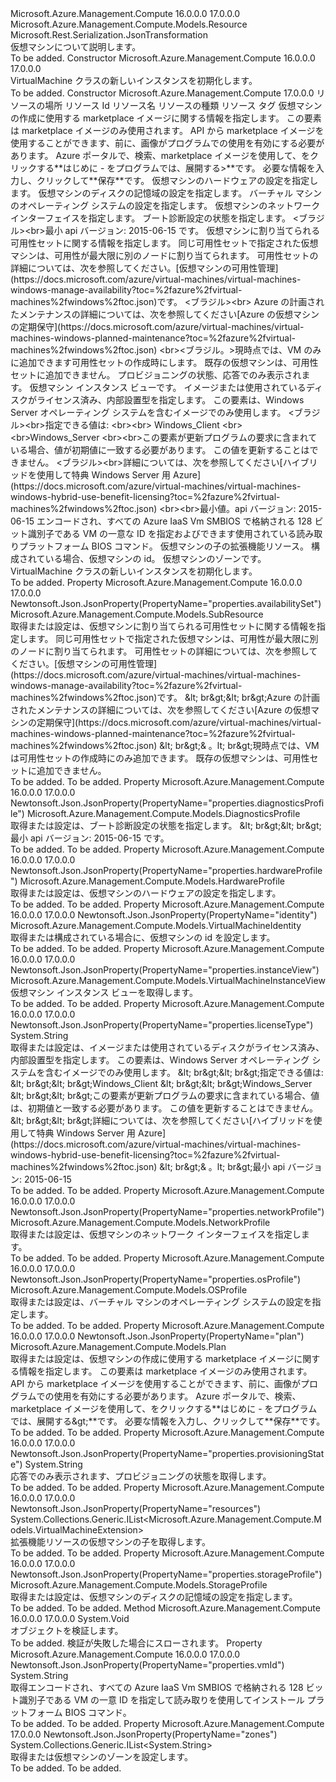<Type Name="VirtualMachine" FullName="Microsoft.Azure.Management.Compute.Models.VirtualMachine">
  <TypeSignature Language="C#" Value="public class VirtualMachine : Microsoft.Azure.Management.Compute.Models.Resource" />
  <TypeSignature Language="ILAsm" Value=".class public auto ansi beforefieldinit VirtualMachine extends Microsoft.Azure.Management.Compute.Models.Resource" />
  <TypeSignature Language="DocId" Value="T:Microsoft.Azure.Management.Compute.Models.VirtualMachine" />
  <TypeSignature Language="VB.NET" Value="Public Class VirtualMachine&#xA;Inherits Resource" />
  <TypeSignature Language="F#" Value="type VirtualMachine = class&#xA;    inherit Resource" />
  <AssemblyInfo>
    <AssemblyName>Microsoft.Azure.Management.Compute</AssemblyName>
    <AssemblyVersion>16.0.0.0</AssemblyVersion>
    <AssemblyVersion>17.0.0.0</AssemblyVersion>
  </AssemblyInfo>
  <Base>
    <BaseTypeName>Microsoft.Azure.Management.Compute.Models.Resource</BaseTypeName>
  </Base>
  <Interfaces />
  <Attributes>
    <Attribute>
      <AttributeName>Microsoft.Rest.Serialization.JsonTransformation</AttributeName>
    </Attribute>
  </Attributes>
  <Docs>
    <summary>
            仮想マシンについて説明します。
            </summary>
    <remarks>To be added.</remarks>
  </Docs>
  <Members>
    <Member MemberName=".ctor">
      <MemberSignature Language="C#" Value="public VirtualMachine ();" />
      <MemberSignature Language="ILAsm" Value=".method public hidebysig specialname rtspecialname instance void .ctor() cil managed" />
      <MemberSignature Language="DocId" Value="M:Microsoft.Azure.Management.Compute.Models.VirtualMachine.#ctor" />
      <MemberSignature Language="VB.NET" Value="Public Sub New ()" />
      <MemberType>Constructor</MemberType>
      <AssemblyInfo>
        <AssemblyName>Microsoft.Azure.Management.Compute</AssemblyName>
        <AssemblyVersion>16.0.0.0</AssemblyVersion>
        <AssemblyVersion>17.0.0.0</AssemblyVersion>
      </AssemblyInfo>
      <Parameters />
      <Docs>
        <summary>
            VirtualMachine クラスの新しいインスタンスを初期化します。
            </summary>
        <remarks>To be added.</remarks>
      </Docs>
    </Member>
    <Member MemberName=".ctor">
      <MemberSignature Language="C#" Value="public VirtualMachine (string location, string id = null, string name = null, string type = null, System.Collections.Generic.IDictionary&lt;string,string&gt; tags = null, Microsoft.Azure.Management.Compute.Models.Plan plan = null, Microsoft.Azure.Management.Compute.Models.HardwareProfile hardwareProfile = null, Microsoft.Azure.Management.Compute.Models.StorageProfile storageProfile = null, Microsoft.Azure.Management.Compute.Models.OSProfile osProfile = null, Microsoft.Azure.Management.Compute.Models.NetworkProfile networkProfile = null, Microsoft.Azure.Management.Compute.Models.DiagnosticsProfile diagnosticsProfile = null, Microsoft.Azure.Management.Compute.Models.SubResource availabilitySet = null, string provisioningState = null, Microsoft.Azure.Management.Compute.Models.VirtualMachineInstanceView instanceView = null, string licenseType = null, string vmId = null, System.Collections.Generic.IList&lt;Microsoft.Azure.Management.Compute.Models.VirtualMachineExtension&gt; resources = null, Microsoft.Azure.Management.Compute.Models.VirtualMachineIdentity identity = null, System.Collections.Generic.IList&lt;string&gt; zones = null);" />
      <MemberSignature Language="ILAsm" Value=".method public hidebysig specialname rtspecialname instance void .ctor(string location, string id, string name, string type, class System.Collections.Generic.IDictionary`2&lt;string, string&gt; tags, class Microsoft.Azure.Management.Compute.Models.Plan plan, class Microsoft.Azure.Management.Compute.Models.HardwareProfile hardwareProfile, class Microsoft.Azure.Management.Compute.Models.StorageProfile storageProfile, class Microsoft.Azure.Management.Compute.Models.OSProfile osProfile, class Microsoft.Azure.Management.Compute.Models.NetworkProfile networkProfile, class Microsoft.Azure.Management.Compute.Models.DiagnosticsProfile diagnosticsProfile, class Microsoft.Azure.Management.Compute.Models.SubResource availabilitySet, string provisioningState, class Microsoft.Azure.Management.Compute.Models.VirtualMachineInstanceView instanceView, string licenseType, string vmId, class System.Collections.Generic.IList`1&lt;class Microsoft.Azure.Management.Compute.Models.VirtualMachineExtension&gt; resources, class Microsoft.Azure.Management.Compute.Models.VirtualMachineIdentity identity, class System.Collections.Generic.IList`1&lt;string&gt; zones) cil managed" />
      <MemberSignature Language="DocId" Value="M:Microsoft.Azure.Management.Compute.Models.VirtualMachine.#ctor(System.String,System.String,System.String,System.String,System.Collections.Generic.IDictionary{System.String,System.String},Microsoft.Azure.Management.Compute.Models.Plan,Microsoft.Azure.Management.Compute.Models.HardwareProfile,Microsoft.Azure.Management.Compute.Models.StorageProfile,Microsoft.Azure.Management.Compute.Models.OSProfile,Microsoft.Azure.Management.Compute.Models.NetworkProfile,Microsoft.Azure.Management.Compute.Models.DiagnosticsProfile,Microsoft.Azure.Management.Compute.Models.SubResource,System.String,Microsoft.Azure.Management.Compute.Models.VirtualMachineInstanceView,System.String,System.String,System.Collections.Generic.IList{Microsoft.Azure.Management.Compute.Models.VirtualMachineExtension},Microsoft.Azure.Management.Compute.Models.VirtualMachineIdentity,System.Collections.Generic.IList{System.String})" />
      <MemberSignature Language="F#" Value="new Microsoft.Azure.Management.Compute.Models.VirtualMachine : string * string * string * string * System.Collections.Generic.IDictionary&lt;string, string&gt; * Microsoft.Azure.Management.Compute.Models.Plan * Microsoft.Azure.Management.Compute.Models.HardwareProfile * Microsoft.Azure.Management.Compute.Models.StorageProfile * Microsoft.Azure.Management.Compute.Models.OSProfile * Microsoft.Azure.Management.Compute.Models.NetworkProfile * Microsoft.Azure.Management.Compute.Models.DiagnosticsProfile * Microsoft.Azure.Management.Compute.Models.SubResource * string * Microsoft.Azure.Management.Compute.Models.VirtualMachineInstanceView * string * string * System.Collections.Generic.IList&lt;Microsoft.Azure.Management.Compute.Models.VirtualMachineExtension&gt; * Microsoft.Azure.Management.Compute.Models.VirtualMachineIdentity * System.Collections.Generic.IList&lt;string&gt; -&gt; Microsoft.Azure.Management.Compute.Models.VirtualMachine" Usage="new Microsoft.Azure.Management.Compute.Models.VirtualMachine (location, id, name, type, tags, plan, hardwareProfile, storageProfile, osProfile, networkProfile, diagnosticsProfile, availabilitySet, provisioningState, instanceView, licenseType, vmId, resources, identity, zones)" />
      <MemberType>Constructor</MemberType>
      <AssemblyInfo>
        <AssemblyName>Microsoft.Azure.Management.Compute</AssemblyName>
        <AssemblyVersion>17.0.0.0</AssemblyVersion>
      </AssemblyInfo>
      <Parameters>
        <Parameter Name="location" Type="System.String" />
        <Parameter Name="id" Type="System.String" />
        <Parameter Name="name" Type="System.String" />
        <Parameter Name="type" Type="System.String" />
        <Parameter Name="tags" Type="System.Collections.Generic.IDictionary&lt;System.String,System.String&gt;" />
        <Parameter Name="plan" Type="Microsoft.Azure.Management.Compute.Models.Plan" />
        <Parameter Name="hardwareProfile" Type="Microsoft.Azure.Management.Compute.Models.HardwareProfile" />
        <Parameter Name="storageProfile" Type="Microsoft.Azure.Management.Compute.Models.StorageProfile" />
        <Parameter Name="osProfile" Type="Microsoft.Azure.Management.Compute.Models.OSProfile" />
        <Parameter Name="networkProfile" Type="Microsoft.Azure.Management.Compute.Models.NetworkProfile" />
        <Parameter Name="diagnosticsProfile" Type="Microsoft.Azure.Management.Compute.Models.DiagnosticsProfile" />
        <Parameter Name="availabilitySet" Type="Microsoft.Azure.Management.Compute.Models.SubResource" />
        <Parameter Name="provisioningState" Type="System.String" />
        <Parameter Name="instanceView" Type="Microsoft.Azure.Management.Compute.Models.VirtualMachineInstanceView" />
        <Parameter Name="licenseType" Type="System.String" />
        <Parameter Name="vmId" Type="System.String" />
        <Parameter Name="resources" Type="System.Collections.Generic.IList&lt;Microsoft.Azure.Management.Compute.Models.VirtualMachineExtension&gt;" />
        <Parameter Name="identity" Type="Microsoft.Azure.Management.Compute.Models.VirtualMachineIdentity" />
        <Parameter Name="zones" Type="System.Collections.Generic.IList&lt;System.String&gt;" />
      </Parameters>
      <Docs>
        <param name="location">リソースの場所</param>
        <param name="id">リソース Id</param>
        <param name="name">リソース名</param>
        <param name="type">リソースの種類</param>
        <param name="tags">リソース タグ</param>
        <param name="plan">仮想マシンの作成に使用する marketplace イメージに関する情報を指定します。 この要素は marketplace イメージのみ使用されます。 API から marketplace イメージを使用することができます、前に、画像がプログラムでの使用を有効にする必要があります。  Azure ポータルで、検索、marketplace イメージを使用して、をクリックする**はじめに - をプログラムでは、展開する&gt;**です。
            必要な情報を入力し、クリックして**保存**です。</param>
        <param name="hardwareProfile">仮想マシンのハードウェアの設定を指定します。</param>
        <param name="storageProfile">仮想マシンのディスクの記憶域の設定を指定します。</param>
        <param name="osProfile">バーチャル マシンのオペレーティング システムの設定を指定します。</param>
        <param name="networkProfile">仮想マシンのネットワーク インターフェイスを指定します。</param>
        <param name="diagnosticsProfile">ブート診断設定の状態を指定します。 &lt;ブラジル&gt;&lt;br&gt;最小 api バージョン: 2015-06-15 です。</param>
        <param name="availabilitySet">仮想マシンに割り当てられる可用性セットに関する情報を指定します。
            同じ可用性セットで指定された仮想マシンは、可用性が最大限に別のノードに割り当てられます。 可用性セットの詳細については、次を参照してください。[仮想マシンの可用性管理](https://docs.microsoft.com/azure/virtual-machines/virtual-machines-windows-manage-availability?toc=%2fazure%2fvirtual-machines%2fwindows%2ftoc.json)です。
            &lt;ブラジル&gt;&lt;br&gt; Azure の計画されたメンテナンスの詳細については、次を参照してください[Azure の仮想マシンの定期保守](https://docs.microsoft.com/azure/virtual-machines/virtual-machines-windows-planned-maintenance?toc=%2fazure%2fvirtual-machines%2fwindows%2ftoc.json) &lt;br&gt;&lt;ブラジル。&gt;現時点では、VM のみに追加できます可用性セットの作成時にします。 既存の仮想マシンは、可用性セットに追加できません。</param>
        <param name="provisioningState">プロビジョニングの状態、応答でのみ表示されます。</param>
        <param name="instanceView">仮想マシン インスタンス ビューです。</param>
        <param name="licenseType">イメージまたは使用されているディスクがライセンス済み、内部設置型を指定します。 この要素は、Windows Server オペレーティング システムを含むイメージでのみ使用します。
            &lt;ブラジル&gt;&lt;br&gt;指定できる値は: &lt;br&gt;&lt;br&gt; Windows_Client &lt;br&gt;&lt;br&gt;Windows_Server &lt;br&gt;&lt;br&gt;この要素が更新プログラムの要求に含まれている場合、値が初期値に一致する必要があります。 この値を更新することはできません。 &lt;ブラジル&gt;&lt;br&gt;詳細については、次を参照してください[ハイブリッドを使用して特典 Windows Server 用 Azure](https://docs.microsoft.com/azure/virtual-machines/virtual-machines-windows-hybrid-use-benefit-licensing?toc=%2fazure%2fvirtual-machines%2fwindows%2ftoc.json) &lt;br&gt;&lt;br&gt;最小値。api バージョン: 2015-06-15</param>
        <param name="vmId">エンコードされ、すべての Azure IaaS Vm SMBIOS で格納される 128 ビット識別子である VM の一意な ID を指定およびできます使用されている読み取りプラットフォーム BIOS コマンド。</param>
        <param name="resources">仮想マシンの子の拡張機能リソース。</param>
        <param name="identity">構成されている場合、仮想マシンの id。</param>
        <param name="zones">仮想マシンのゾーンです。</param>
        <summary>
            VirtualMachine クラスの新しいインスタンスを初期化します。
            </summary>
        <remarks>To be added.</remarks>
      </Docs>
    </Member>
    <Member MemberName="AvailabilitySet">
      <MemberSignature Language="C#" Value="public Microsoft.Azure.Management.Compute.Models.SubResource AvailabilitySet { get; set; }" />
      <MemberSignature Language="ILAsm" Value=".property instance class Microsoft.Azure.Management.Compute.Models.SubResource AvailabilitySet" />
      <MemberSignature Language="DocId" Value="P:Microsoft.Azure.Management.Compute.Models.VirtualMachine.AvailabilitySet" />
      <MemberSignature Language="VB.NET" Value="Public Property AvailabilitySet As SubResource" />
      <MemberSignature Language="F#" Value="member this.AvailabilitySet : Microsoft.Azure.Management.Compute.Models.SubResource with get, set" Usage="Microsoft.Azure.Management.Compute.Models.VirtualMachine.AvailabilitySet" />
      <MemberType>Property</MemberType>
      <AssemblyInfo>
        <AssemblyName>Microsoft.Azure.Management.Compute</AssemblyName>
        <AssemblyVersion>16.0.0.0</AssemblyVersion>
        <AssemblyVersion>17.0.0.0</AssemblyVersion>
      </AssemblyInfo>
      <Attributes>
        <Attribute>
          <AttributeName>Newtonsoft.Json.JsonProperty(PropertyName="properties.availabilitySet")</AttributeName>
        </Attribute>
      </Attributes>
      <ReturnValue>
        <ReturnType>Microsoft.Azure.Management.Compute.Models.SubResource</ReturnType>
      </ReturnValue>
      <Docs>
        <summary>
            取得または設定は、仮想マシンに割り当てられる可用性セットに関する情報を指定します。 同じ可用性セットで指定された仮想マシンは、可用性が最大限に別のノードに割り当てられます。 可用性セットの詳細については、次を参照してください。[仮想マシンの可用性管理](https://docs.microsoft.com/azure/virtual-machines/virtual-machines-windows-manage-availability?toc=%2fazure%2fvirtual-machines%2fwindows%2ftoc.json)です。
            &amp;lt; br&amp;gt;&amp;lt; br&amp;gt;Azure の計画されたメンテナンスの詳細については、次を参照してください[Azure の仮想マシンの定期保守](https://docs.microsoft.com/azure/virtual-machines/virtual-machines-windows-planned-maintenance?toc=%2fazure%2fvirtual-machines%2fwindows%2ftoc.json) &amp;lt; br&amp;gt;&amp; 。lt; br&amp;gt;現時点では、VM は可用性セットの作成時にのみ追加できます。 既存の仮想マシンは、可用性セットに追加できません。
            </summary>
        <value>To be added.</value>
        <remarks>To be added.</remarks>
      </Docs>
    </Member>
    <Member MemberName="DiagnosticsProfile">
      <MemberSignature Language="C#" Value="public Microsoft.Azure.Management.Compute.Models.DiagnosticsProfile DiagnosticsProfile { get; set; }" />
      <MemberSignature Language="ILAsm" Value=".property instance class Microsoft.Azure.Management.Compute.Models.DiagnosticsProfile DiagnosticsProfile" />
      <MemberSignature Language="DocId" Value="P:Microsoft.Azure.Management.Compute.Models.VirtualMachine.DiagnosticsProfile" />
      <MemberSignature Language="VB.NET" Value="Public Property DiagnosticsProfile As DiagnosticsProfile" />
      <MemberSignature Language="F#" Value="member this.DiagnosticsProfile : Microsoft.Azure.Management.Compute.Models.DiagnosticsProfile with get, set" Usage="Microsoft.Azure.Management.Compute.Models.VirtualMachine.DiagnosticsProfile" />
      <MemberType>Property</MemberType>
      <AssemblyInfo>
        <AssemblyName>Microsoft.Azure.Management.Compute</AssemblyName>
        <AssemblyVersion>16.0.0.0</AssemblyVersion>
        <AssemblyVersion>17.0.0.0</AssemblyVersion>
      </AssemblyInfo>
      <Attributes>
        <Attribute>
          <AttributeName>Newtonsoft.Json.JsonProperty(PropertyName="properties.diagnosticsProfile")</AttributeName>
        </Attribute>
      </Attributes>
      <ReturnValue>
        <ReturnType>Microsoft.Azure.Management.Compute.Models.DiagnosticsProfile</ReturnType>
      </ReturnValue>
      <Docs>
        <summary>
            取得または設定は、ブート診断設定の状態を指定します。
            &amp;lt; br&amp;gt;&amp;lt; br&amp;gt;最小 api バージョン: 2015-06-15 です。
            </summary>
        <value>To be added.</value>
        <remarks>To be added.</remarks>
      </Docs>
    </Member>
    <Member MemberName="HardwareProfile">
      <MemberSignature Language="C#" Value="public Microsoft.Azure.Management.Compute.Models.HardwareProfile HardwareProfile { get; set; }" />
      <MemberSignature Language="ILAsm" Value=".property instance class Microsoft.Azure.Management.Compute.Models.HardwareProfile HardwareProfile" />
      <MemberSignature Language="DocId" Value="P:Microsoft.Azure.Management.Compute.Models.VirtualMachine.HardwareProfile" />
      <MemberSignature Language="VB.NET" Value="Public Property HardwareProfile As HardwareProfile" />
      <MemberSignature Language="F#" Value="member this.HardwareProfile : Microsoft.Azure.Management.Compute.Models.HardwareProfile with get, set" Usage="Microsoft.Azure.Management.Compute.Models.VirtualMachine.HardwareProfile" />
      <MemberType>Property</MemberType>
      <AssemblyInfo>
        <AssemblyName>Microsoft.Azure.Management.Compute</AssemblyName>
        <AssemblyVersion>16.0.0.0</AssemblyVersion>
        <AssemblyVersion>17.0.0.0</AssemblyVersion>
      </AssemblyInfo>
      <Attributes>
        <Attribute>
          <AttributeName>Newtonsoft.Json.JsonProperty(PropertyName="properties.hardwareProfile")</AttributeName>
        </Attribute>
      </Attributes>
      <ReturnValue>
        <ReturnType>Microsoft.Azure.Management.Compute.Models.HardwareProfile</ReturnType>
      </ReturnValue>
      <Docs>
        <summary>
            取得または設定は、仮想マシンのハードウェアの設定を指定します。
            </summary>
        <value>To be added.</value>
        <remarks>To be added.</remarks>
      </Docs>
    </Member>
    <Member MemberName="Identity">
      <MemberSignature Language="C#" Value="public Microsoft.Azure.Management.Compute.Models.VirtualMachineIdentity Identity { get; set; }" />
      <MemberSignature Language="ILAsm" Value=".property instance class Microsoft.Azure.Management.Compute.Models.VirtualMachineIdentity Identity" />
      <MemberSignature Language="DocId" Value="P:Microsoft.Azure.Management.Compute.Models.VirtualMachine.Identity" />
      <MemberSignature Language="VB.NET" Value="Public Property Identity As VirtualMachineIdentity" />
      <MemberSignature Language="F#" Value="member this.Identity : Microsoft.Azure.Management.Compute.Models.VirtualMachineIdentity with get, set" Usage="Microsoft.Azure.Management.Compute.Models.VirtualMachine.Identity" />
      <MemberType>Property</MemberType>
      <AssemblyInfo>
        <AssemblyName>Microsoft.Azure.Management.Compute</AssemblyName>
        <AssemblyVersion>16.0.0.0</AssemblyVersion>
        <AssemblyVersion>17.0.0.0</AssemblyVersion>
      </AssemblyInfo>
      <Attributes>
        <Attribute>
          <AttributeName>Newtonsoft.Json.JsonProperty(PropertyName="identity")</AttributeName>
        </Attribute>
      </Attributes>
      <ReturnValue>
        <ReturnType>Microsoft.Azure.Management.Compute.Models.VirtualMachineIdentity</ReturnType>
      </ReturnValue>
      <Docs>
        <summary>
            取得または構成されている場合に、仮想マシンの id を設定します。
            </summary>
        <value>To be added.</value>
        <remarks>To be added.</remarks>
      </Docs>
    </Member>
    <Member MemberName="InstanceView">
      <MemberSignature Language="C#" Value="public Microsoft.Azure.Management.Compute.Models.VirtualMachineInstanceView InstanceView { get; }" />
      <MemberSignature Language="ILAsm" Value=".property instance class Microsoft.Azure.Management.Compute.Models.VirtualMachineInstanceView InstanceView" />
      <MemberSignature Language="DocId" Value="P:Microsoft.Azure.Management.Compute.Models.VirtualMachine.InstanceView" />
      <MemberSignature Language="VB.NET" Value="Public ReadOnly Property InstanceView As VirtualMachineInstanceView" />
      <MemberSignature Language="F#" Value="member this.InstanceView : Microsoft.Azure.Management.Compute.Models.VirtualMachineInstanceView" Usage="Microsoft.Azure.Management.Compute.Models.VirtualMachine.InstanceView" />
      <MemberType>Property</MemberType>
      <AssemblyInfo>
        <AssemblyName>Microsoft.Azure.Management.Compute</AssemblyName>
        <AssemblyVersion>16.0.0.0</AssemblyVersion>
        <AssemblyVersion>17.0.0.0</AssemblyVersion>
      </AssemblyInfo>
      <Attributes>
        <Attribute>
          <AttributeName>Newtonsoft.Json.JsonProperty(PropertyName="properties.instanceView")</AttributeName>
        </Attribute>
      </Attributes>
      <ReturnValue>
        <ReturnType>Microsoft.Azure.Management.Compute.Models.VirtualMachineInstanceView</ReturnType>
      </ReturnValue>
      <Docs>
        <summary>
            仮想マシン インスタンス ビューを取得します。
            </summary>
        <value>To be added.</value>
        <remarks>To be added.</remarks>
      </Docs>
    </Member>
    <Member MemberName="LicenseType">
      <MemberSignature Language="C#" Value="public string LicenseType { get; set; }" />
      <MemberSignature Language="ILAsm" Value=".property instance string LicenseType" />
      <MemberSignature Language="DocId" Value="P:Microsoft.Azure.Management.Compute.Models.VirtualMachine.LicenseType" />
      <MemberSignature Language="VB.NET" Value="Public Property LicenseType As String" />
      <MemberSignature Language="F#" Value="member this.LicenseType : string with get, set" Usage="Microsoft.Azure.Management.Compute.Models.VirtualMachine.LicenseType" />
      <MemberType>Property</MemberType>
      <AssemblyInfo>
        <AssemblyName>Microsoft.Azure.Management.Compute</AssemblyName>
        <AssemblyVersion>16.0.0.0</AssemblyVersion>
        <AssemblyVersion>17.0.0.0</AssemblyVersion>
      </AssemblyInfo>
      <Attributes>
        <Attribute>
          <AttributeName>Newtonsoft.Json.JsonProperty(PropertyName="properties.licenseType")</AttributeName>
        </Attribute>
      </Attributes>
      <ReturnValue>
        <ReturnType>System.String</ReturnType>
      </ReturnValue>
      <Docs>
        <summary>
            取得または設定は、イメージまたは使用されているディスクがライセンス済み、内部設置型を指定します。 この要素は、Windows Server オペレーティング システムを含むイメージでのみ使用します。
            &amp;lt; br&amp;gt;&amp;lt; br&amp;gt;指定できる値は: &amp;lt; br&amp;gt;&amp;lt; br&amp;gt;Windows_Client &amp;lt; br&amp;gt;&amp;lt; br&amp;gt;Windows_Server &amp;lt; br&amp;gt;&amp;lt; br&amp;gt;この要素が更新プログラムの要求に含まれている場合、値は、初期値と一致する必要があります。
            この値を更新することはできません。 &amp;lt; br&amp;gt;&amp;lt; br&amp;gt;詳細については、次を参照してください[ハイブリッドを使用して特典 Windows Server 用 Azure](https://docs.microsoft.com/azure/virtual-machines/virtual-machines-windows-hybrid-use-benefit-licensing?toc=%2fazure%2fvirtual-machines%2fwindows%2ftoc.json) &amp;lt; br&amp;gt;&amp; 。lt; br&amp;gt;最小 api バージョン: 2015-06-15
            </summary>
        <value>To be added.</value>
        <remarks>To be added.</remarks>
      </Docs>
    </Member>
    <Member MemberName="NetworkProfile">
      <MemberSignature Language="C#" Value="public Microsoft.Azure.Management.Compute.Models.NetworkProfile NetworkProfile { get; set; }" />
      <MemberSignature Language="ILAsm" Value=".property instance class Microsoft.Azure.Management.Compute.Models.NetworkProfile NetworkProfile" />
      <MemberSignature Language="DocId" Value="P:Microsoft.Azure.Management.Compute.Models.VirtualMachine.NetworkProfile" />
      <MemberSignature Language="VB.NET" Value="Public Property NetworkProfile As NetworkProfile" />
      <MemberSignature Language="F#" Value="member this.NetworkProfile : Microsoft.Azure.Management.Compute.Models.NetworkProfile with get, set" Usage="Microsoft.Azure.Management.Compute.Models.VirtualMachine.NetworkProfile" />
      <MemberType>Property</MemberType>
      <AssemblyInfo>
        <AssemblyName>Microsoft.Azure.Management.Compute</AssemblyName>
        <AssemblyVersion>16.0.0.0</AssemblyVersion>
        <AssemblyVersion>17.0.0.0</AssemblyVersion>
      </AssemblyInfo>
      <Attributes>
        <Attribute>
          <AttributeName>Newtonsoft.Json.JsonProperty(PropertyName="properties.networkProfile")</AttributeName>
        </Attribute>
      </Attributes>
      <ReturnValue>
        <ReturnType>Microsoft.Azure.Management.Compute.Models.NetworkProfile</ReturnType>
      </ReturnValue>
      <Docs>
        <summary>
            取得または設定は、仮想マシンのネットワーク インターフェイスを指定します。
            </summary>
        <value>To be added.</value>
        <remarks>To be added.</remarks>
      </Docs>
    </Member>
    <Member MemberName="OsProfile">
      <MemberSignature Language="C#" Value="public Microsoft.Azure.Management.Compute.Models.OSProfile OsProfile { get; set; }" />
      <MemberSignature Language="ILAsm" Value=".property instance class Microsoft.Azure.Management.Compute.Models.OSProfile OsProfile" />
      <MemberSignature Language="DocId" Value="P:Microsoft.Azure.Management.Compute.Models.VirtualMachine.OsProfile" />
      <MemberSignature Language="VB.NET" Value="Public Property OsProfile As OSProfile" />
      <MemberSignature Language="F#" Value="member this.OsProfile : Microsoft.Azure.Management.Compute.Models.OSProfile with get, set" Usage="Microsoft.Azure.Management.Compute.Models.VirtualMachine.OsProfile" />
      <MemberType>Property</MemberType>
      <AssemblyInfo>
        <AssemblyName>Microsoft.Azure.Management.Compute</AssemblyName>
        <AssemblyVersion>16.0.0.0</AssemblyVersion>
        <AssemblyVersion>17.0.0.0</AssemblyVersion>
      </AssemblyInfo>
      <Attributes>
        <Attribute>
          <AttributeName>Newtonsoft.Json.JsonProperty(PropertyName="properties.osProfile")</AttributeName>
        </Attribute>
      </Attributes>
      <ReturnValue>
        <ReturnType>Microsoft.Azure.Management.Compute.Models.OSProfile</ReturnType>
      </ReturnValue>
      <Docs>
        <summary>
            取得または設定は、バーチャル マシンのオペレーティング システムの設定を指定します。
            </summary>
        <value>To be added.</value>
        <remarks>To be added.</remarks>
      </Docs>
    </Member>
    <Member MemberName="Plan">
      <MemberSignature Language="C#" Value="public Microsoft.Azure.Management.Compute.Models.Plan Plan { get; set; }" />
      <MemberSignature Language="ILAsm" Value=".property instance class Microsoft.Azure.Management.Compute.Models.Plan Plan" />
      <MemberSignature Language="DocId" Value="P:Microsoft.Azure.Management.Compute.Models.VirtualMachine.Plan" />
      <MemberSignature Language="VB.NET" Value="Public Property Plan As Plan" />
      <MemberSignature Language="F#" Value="member this.Plan : Microsoft.Azure.Management.Compute.Models.Plan with get, set" Usage="Microsoft.Azure.Management.Compute.Models.VirtualMachine.Plan" />
      <MemberType>Property</MemberType>
      <AssemblyInfo>
        <AssemblyName>Microsoft.Azure.Management.Compute</AssemblyName>
        <AssemblyVersion>16.0.0.0</AssemblyVersion>
        <AssemblyVersion>17.0.0.0</AssemblyVersion>
      </AssemblyInfo>
      <Attributes>
        <Attribute>
          <AttributeName>Newtonsoft.Json.JsonProperty(PropertyName="plan")</AttributeName>
        </Attribute>
      </Attributes>
      <ReturnValue>
        <ReturnType>Microsoft.Azure.Management.Compute.Models.Plan</ReturnType>
      </ReturnValue>
      <Docs>
        <summary>
            取得または設定は、仮想マシンの作成に使用する marketplace イメージに関する情報を指定します。 この要素は marketplace イメージのみ使用されます。 API から marketplace イメージを使用することができます、前に、画像がプログラムでの使用を有効にする必要があります。  Azure ポータルで、検索、marketplace イメージを使用して、をクリックする**はじめに - をプログラムでは、展開する&amp;gt;**です。
            必要な情報を入力し、クリックして**保存**です。
            </summary>
        <value>To be added.</value>
        <remarks>To be added.</remarks>
      </Docs>
    </Member>
    <Member MemberName="ProvisioningState">
      <MemberSignature Language="C#" Value="public string ProvisioningState { get; }" />
      <MemberSignature Language="ILAsm" Value=".property instance string ProvisioningState" />
      <MemberSignature Language="DocId" Value="P:Microsoft.Azure.Management.Compute.Models.VirtualMachine.ProvisioningState" />
      <MemberSignature Language="VB.NET" Value="Public ReadOnly Property ProvisioningState As String" />
      <MemberSignature Language="F#" Value="member this.ProvisioningState : string" Usage="Microsoft.Azure.Management.Compute.Models.VirtualMachine.ProvisioningState" />
      <MemberType>Property</MemberType>
      <AssemblyInfo>
        <AssemblyName>Microsoft.Azure.Management.Compute</AssemblyName>
        <AssemblyVersion>16.0.0.0</AssemblyVersion>
        <AssemblyVersion>17.0.0.0</AssemblyVersion>
      </AssemblyInfo>
      <Attributes>
        <Attribute>
          <AttributeName>Newtonsoft.Json.JsonProperty(PropertyName="properties.provisioningState")</AttributeName>
        </Attribute>
      </Attributes>
      <ReturnValue>
        <ReturnType>System.String</ReturnType>
      </ReturnValue>
      <Docs>
        <summary>
            応答でのみ表示されます、プロビジョニングの状態を取得します。
            </summary>
        <value>To be added.</value>
        <remarks>To be added.</remarks>
      </Docs>
    </Member>
    <Member MemberName="Resources">
      <MemberSignature Language="C#" Value="public System.Collections.Generic.IList&lt;Microsoft.Azure.Management.Compute.Models.VirtualMachineExtension&gt; Resources { get; }" />
      <MemberSignature Language="ILAsm" Value=".property instance class System.Collections.Generic.IList`1&lt;class Microsoft.Azure.Management.Compute.Models.VirtualMachineExtension&gt; Resources" />
      <MemberSignature Language="DocId" Value="P:Microsoft.Azure.Management.Compute.Models.VirtualMachine.Resources" />
      <MemberSignature Language="VB.NET" Value="Public ReadOnly Property Resources As IList(Of VirtualMachineExtension)" />
      <MemberSignature Language="F#" Value="member this.Resources : System.Collections.Generic.IList&lt;Microsoft.Azure.Management.Compute.Models.VirtualMachineExtension&gt;" Usage="Microsoft.Azure.Management.Compute.Models.VirtualMachine.Resources" />
      <MemberType>Property</MemberType>
      <AssemblyInfo>
        <AssemblyName>Microsoft.Azure.Management.Compute</AssemblyName>
        <AssemblyVersion>16.0.0.0</AssemblyVersion>
        <AssemblyVersion>17.0.0.0</AssemblyVersion>
      </AssemblyInfo>
      <Attributes>
        <Attribute>
          <AttributeName>Newtonsoft.Json.JsonProperty(PropertyName="resources")</AttributeName>
        </Attribute>
      </Attributes>
      <ReturnValue>
        <ReturnType>System.Collections.Generic.IList&lt;Microsoft.Azure.Management.Compute.Models.VirtualMachineExtension&gt;</ReturnType>
      </ReturnValue>
      <Docs>
        <summary>
            拡張機能リソースの仮想マシンの子を取得します。
            </summary>
        <value>To be added.</value>
        <remarks>To be added.</remarks>
      </Docs>
    </Member>
    <Member MemberName="StorageProfile">
      <MemberSignature Language="C#" Value="public Microsoft.Azure.Management.Compute.Models.StorageProfile StorageProfile { get; set; }" />
      <MemberSignature Language="ILAsm" Value=".property instance class Microsoft.Azure.Management.Compute.Models.StorageProfile StorageProfile" />
      <MemberSignature Language="DocId" Value="P:Microsoft.Azure.Management.Compute.Models.VirtualMachine.StorageProfile" />
      <MemberSignature Language="VB.NET" Value="Public Property StorageProfile As StorageProfile" />
      <MemberSignature Language="F#" Value="member this.StorageProfile : Microsoft.Azure.Management.Compute.Models.StorageProfile with get, set" Usage="Microsoft.Azure.Management.Compute.Models.VirtualMachine.StorageProfile" />
      <MemberType>Property</MemberType>
      <AssemblyInfo>
        <AssemblyName>Microsoft.Azure.Management.Compute</AssemblyName>
        <AssemblyVersion>16.0.0.0</AssemblyVersion>
        <AssemblyVersion>17.0.0.0</AssemblyVersion>
      </AssemblyInfo>
      <Attributes>
        <Attribute>
          <AttributeName>Newtonsoft.Json.JsonProperty(PropertyName="properties.storageProfile")</AttributeName>
        </Attribute>
      </Attributes>
      <ReturnValue>
        <ReturnType>Microsoft.Azure.Management.Compute.Models.StorageProfile</ReturnType>
      </ReturnValue>
      <Docs>
        <summary>
            取得または設定は、仮想マシンのディスクの記憶域の設定を指定します。
            </summary>
        <value>To be added.</value>
        <remarks>To be added.</remarks>
      </Docs>
    </Member>
    <Member MemberName="Validate">
      <MemberSignature Language="C#" Value="public override void Validate ();" />
      <MemberSignature Language="ILAsm" Value=".method public hidebysig virtual instance void Validate() cil managed" />
      <MemberSignature Language="DocId" Value="M:Microsoft.Azure.Management.Compute.Models.VirtualMachine.Validate" />
      <MemberSignature Language="VB.NET" Value="Public Overrides Sub Validate ()" />
      <MemberSignature Language="F#" Value="override this.Validate : unit -&gt; unit" Usage="virtualMachine.Validate " />
      <MemberType>Method</MemberType>
      <AssemblyInfo>
        <AssemblyName>Microsoft.Azure.Management.Compute</AssemblyName>
        <AssemblyVersion>16.0.0.0</AssemblyVersion>
        <AssemblyVersion>17.0.0.0</AssemblyVersion>
      </AssemblyInfo>
      <ReturnValue>
        <ReturnType>System.Void</ReturnType>
      </ReturnValue>
      <Parameters />
      <Docs>
        <summary>
            オブジェクトを検証します。
            </summary>
        <remarks>To be added.</remarks>
        <exception cref="T:Microsoft.Rest.ValidationException">
            検証が失敗した場合にスローされます。
            </exception>
      </Docs>
    </Member>
    <Member MemberName="VmId">
      <MemberSignature Language="C#" Value="public string VmId { get; }" />
      <MemberSignature Language="ILAsm" Value=".property instance string VmId" />
      <MemberSignature Language="DocId" Value="P:Microsoft.Azure.Management.Compute.Models.VirtualMachine.VmId" />
      <MemberSignature Language="VB.NET" Value="Public ReadOnly Property VmId As String" />
      <MemberSignature Language="F#" Value="member this.VmId : string" Usage="Microsoft.Azure.Management.Compute.Models.VirtualMachine.VmId" />
      <MemberType>Property</MemberType>
      <AssemblyInfo>
        <AssemblyName>Microsoft.Azure.Management.Compute</AssemblyName>
        <AssemblyVersion>16.0.0.0</AssemblyVersion>
        <AssemblyVersion>17.0.0.0</AssemblyVersion>
      </AssemblyInfo>
      <Attributes>
        <Attribute>
          <AttributeName>Newtonsoft.Json.JsonProperty(PropertyName="properties.vmId")</AttributeName>
        </Attribute>
      </Attributes>
      <ReturnValue>
        <ReturnType>System.String</ReturnType>
      </ReturnValue>
      <Docs>
        <summary>
            取得エンコードされ、すべての Azure IaaS Vm SMBIOS で格納される 128 ビット識別子である VM の一意 ID を指定して読み取りを使用してインストール プラットフォーム BIOS コマンド。
            </summary>
        <value>To be added.</value>
        <remarks>To be added.</remarks>
      </Docs>
    </Member>
    <Member MemberName="Zones">
      <MemberSignature Language="C#" Value="public System.Collections.Generic.IList&lt;string&gt; Zones { get; set; }" />
      <MemberSignature Language="ILAsm" Value=".property instance class System.Collections.Generic.IList`1&lt;string&gt; Zones" />
      <MemberSignature Language="DocId" Value="P:Microsoft.Azure.Management.Compute.Models.VirtualMachine.Zones" />
      <MemberSignature Language="VB.NET" Value="Public Property Zones As IList(Of String)" />
      <MemberSignature Language="F#" Value="member this.Zones : System.Collections.Generic.IList&lt;string&gt; with get, set" Usage="Microsoft.Azure.Management.Compute.Models.VirtualMachine.Zones" />
      <MemberType>Property</MemberType>
      <AssemblyInfo>
        <AssemblyName>Microsoft.Azure.Management.Compute</AssemblyName>
        <AssemblyVersion>17.0.0.0</AssemblyVersion>
      </AssemblyInfo>
      <Attributes>
        <Attribute>
          <AttributeName>Newtonsoft.Json.JsonProperty(PropertyName="zones")</AttributeName>
        </Attribute>
      </Attributes>
      <ReturnValue>
        <ReturnType>System.Collections.Generic.IList&lt;System.String&gt;</ReturnType>
      </ReturnValue>
      <Docs>
        <summary>
            取得または仮想マシンのゾーンを設定します。
            </summary>
        <value>To be added.</value>
        <remarks>To be added.</remarks>
      </Docs>
    </Member>
  </Members>
</Type>
